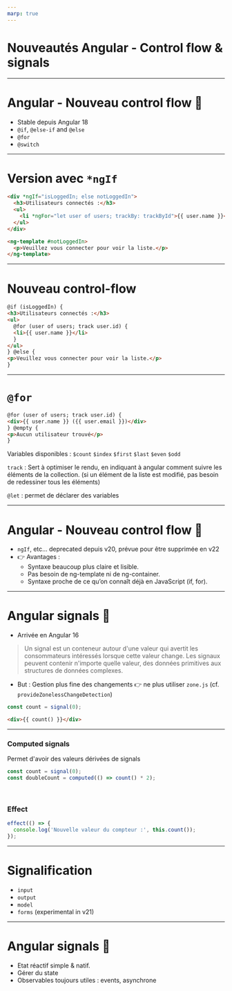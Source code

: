 ```yaml
---
marp: true
---
```


<style scoped>section { align-content: center; }</style>

# Nouveautés Angular - Control flow & signals

---

<style>section { align-content: start; }</style>

# Angular - Nouveau control flow 🔀

- Stable depuis Angular 18
- `@if`, `@else-if` and `@else`
- `@for`
- `@switch`

---

# Version avec `*ngIf`

```html
<div *ngIf="isLoggedIn; else notLoggedIn">
  <h3>Utilisateurs connectés :</h3>
  <ul>
    <li *ngFor="let user of users; trackBy: trackById">{{ user.name }}</li>
  </ul>
</div>

<ng-template #notLoggedIn>
  <p>Veuillez vous connecter pour voir la liste.</p>
</ng-template>
```

---

# Nouveau control-flow

```html
@if (isLoggedIn) {
<h3>Utilisateurs connectés :</h3>
<ul>
  @for (user of users; track user.id) {
  <li>{{ user.name }}</li>
  }
</ul>
} @else {
<p>Veuillez vous connecter pour voir la liste.</p>
}
```

---

# `@for`

```html
@for (user of users; track user.id) {
<div>{{ user.name }} ({{ user.email }})</div>
} @empty {
<p>Aucun utilisateur trouvé</p>
}
```

Variables disponibles : `$count` `$index` `$first` `$last` `$even` `$odd`

`track` : Sert à optimiser le rendu, en indiquant à angular comment suivre les éléments de la collection. (si un élément de la liste est modifié, pas besoin de redessiner tous les éléments)

`@let` : permet de déclarer des variables

---

# Angular - Nouveau control flow 🔀

- `ngIf`, etc... deprecated depuis v20, prévue pour être supprimée en v22
- 👉 Avantages :
  - Syntaxe beaucoup plus claire et lisible.
  - Pas besoin de ng-template ni de ng-container.
  - Syntaxe proche de ce qu’on connaît déjà en JavaScript (if, for).

---

# Angular signals 🚦

- Arrivée en Angular 16

> Un signal est un conteneur autour d'une valeur qui avertit les consommateurs intéressés lorsque cette valeur change. Les signaux peuvent contenir n'importe quelle valeur, des données primitives aux structures de données complexes.

- But : Gestion plus fine des changements 👉 ne plus utiliser `zone.js` (cf. `provideZonelessChangeDetection`)


```typescript
const count = signal(0);
```

```html
<div>{{ count() }}</div>
```

---

### Computed signals

Permet d'avoir des valeurs dérivées de signals

```typescript
const count = signal(0);
const doubleCount = computed(() => count() * 2);
```

<br>

### Effect

```typescript
effect(() => {
  console.log('Nouvelle valeur du compteur :', this.count());
});
```

---

# Signalification

- `input`
- `output`
- `model`
- `forms` (experimental in v21)


---
# Angular signals 🚦

- Etat réactif simple & natif.
- Gérer du state
- Observables toujours utiles : events, asynchrone

